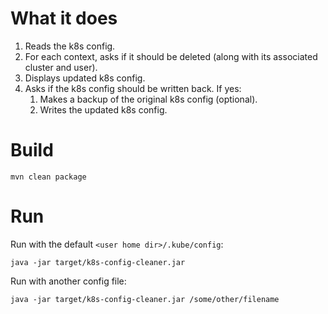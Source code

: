 # What it does

1. Reads the k8s config.
1. For each context, asks if it should be deleted (along with its associated cluster and user).
1. Displays updated k8s config.
1. Asks if the k8s config should be written back. If yes:
   1. Makes a backup of the original k8s config (optional).
   1. Writes the updated k8s config.
   
# Build

```
mvn clean package
```

# Run

Run with the default `<user home dir>/.kube/config`:
```
java -jar target/k8s-config-cleaner.jar
```

Run with another config file:
```
java -jar target/k8s-config-cleaner.jar /some/other/filename
```
